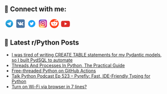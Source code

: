 ## 🔎 Connect with me:
[<img src="https://github.com/bullbesh/bullbesh/blob/main/images/Telegram.png" width="32" height="32" />](https://t.me/bullbesh)
[<img src="https://github.com/bullbesh/bullbesh/blob/main/images/VK.png" width="32" height="32" />](https://vk.com/bullbesh)
[<img src="https://github.com/bullbesh/bullbesh/blob/main/images/Twitter.png" width="32" height="32" />](https://twitter.com/bullbesh1)
[<img src="https://github.com/bullbesh/bullbesh/blob/main/images/Instagram.png" width="32" height="32" />](https://www.instagram.com/bullbesh)
[<img src="https://github.com/bullbesh/bullbesh/blob/main/images/Reddit.png" width="32" height="32" />](https://www.reddit.com/user/bullbesh)
[<img src="https://github.com/bullbesh/bullbesh/blob/main/images/YouTube.png" width="32" height="32" />](https://www.youtube.com/channel/UCtfjRs6uzgq5mfm8S06WTcg)

## 📕 Latest r/Python Posts
<!-- BLOG-POST-LIST:START -->
- [I was tired of writing CREATE TABLE statements for my Pydantic models, so I built PydSQL to automate](https://www.reddit.com/r/Python/comments/1o9756d/i_was_tired_of_writing_create_table_statements/)
- [Threads And Processes In Python, The Practical Guide](https://www.reddit.com/r/Python/comments/1o91096/threads_and_processes_in_python_the_practical/)
- [Free-threaded Python on GitHub Actions](https://www.reddit.com/r/Python/comments/1o90fan/freethreaded_python_on_github_actions/)
- [Talk Python Podcast Ep 523 – Pyrefly: Fast, IDE-Friendly Typing for Python](https://www.reddit.com/r/Python/comments/1o907tp/talk_python_podcast_ep_523_pyrefly_fast/)
- [Turn on Wi-Fi via browser in 7 lines?](https://www.reddit.com/r/Python/comments/1o8yhuk/turn_on_wifi_via_browser_in_7_lines/)
<!-- BLOG-POST-LIST:END -->
